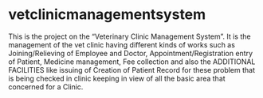 # vetclinicmanagementsystem
This is the project on the “Veterinary Clinic Management System”. It is the management of the vet clinic having different kinds of works such as Joining/Relieving of Employee and Doctor, Appointment/Registration entry of Patient, Medicine management, Fee collection and also the ADDITIONAL FACILITIES like issuing of Creation of Patient Record for these problem that is being checked in clinic keeping in view of all the basic area that concerned for a Clinic.
